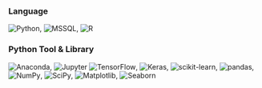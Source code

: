 ### Language

<img alt="Python" src ="https://img.shields.io/badge/Python-3776AB.svg?&style=for-the-badge&logo=Python&logoColor=white"/>,
<img alt="MSSQL" src ="https://img.shields.io/badge/Microsoft%20SQL%20Server-CC2927.svg?&style=for-the-badge&logo=Microsoft SQL Server&logoColor=white"/>,
<img alt="R" src ="https://img.shields.io/badge/R-276DC3.svg?&style=for-the-badge&logo=R&logoColor=white"/>

### Python Tool & Library

<img alt="Anaconda" src ="https://img.shields.io/badge/Anaconda-44A833.svg?&style=for-the-badge&logo=Anaconda&logoColor=white"/>,
<img alt="Jupyter" src ="https://img.shields.io/badge/Jupyter-F37626.svg?&style=for-the-badge&logo=Jupyter&logoColor=white"/>
<img alt="TensorFlow" src ="https://img.shields.io/badge/TensorFlow-FF6F00.svg?&style=for-the-badge&logo=TensorFlow&logoColor=white"/>,
<img alt="Keras" src ="https://img.shields.io/badge/Keras-D00000.svg?&style=for-the-badge&logo=Keras&logoColor=white"/>,
<img alt="scikit-learn" src ="https://img.shields.io/badge/scikit-learn-F7931E.svg?&style=for-the-badge&logo=scikit-learn&logoColor=white"/>,
<img alt="pandas" src ="https://img.shields.io/badge/pandas-150458.svg?&style=for-the-badge&logo=pandas&logoColor=white"/>,
<img alt="NumPy" src ="https://img.shields.io/badge/NumPy-013243.svg?&style=for-the-badge&logo=NumPy&logoColor=white"/>,
<img alt="SciPy" src ="https://img.shields.io/badge/SciPy-8CAAE6.svg?&style=for-the-badge&logo=SciPy&logoColor=white"/>,
<img alt="Matplotlib" src ="https://img.shields.io/badge/Matplotlib-blue"/>,
<img alt="Seaborn" src ="https://img.shields.io/badge/Seaborn-blue"/>


<!--
**DSjeongmin/DSjeongmin** is a ✨ _special_ ✨ repository because its `README.md` (this file) appears on your GitHub profile.

Here are some ideas to get you started:

- 🔭 I’m currently working on ...
- 🌱 I’m currently learning ...
- 👯 I’m looking to collaborate on ...
- 🤔 I’m looking for help with ...
- 💬 Ask me about ...
- 📫 How to reach me: ...
- 😄 Pronouns: ...
- ⚡ Fun fact: ...
-->
